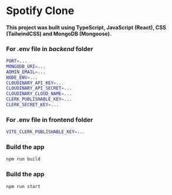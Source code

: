 <h1 align="Left">Spotify Clone</h1>

<h4>This project was built using TypeScript, JavaScript (React), CSS (TailwindCSS) and MongoDB (Mongoose).</h4> 

### For .env file in _backend_ folder

```bash
PORT=...
MONGODB_URI=...
ADMIN_EMAIL=...
NODE_ENV=...
CLOUDINARY_API_KEY=...
CLOUDINARY_API_SECRET=...
CLOUDINARY_CLOUD_NAME=...
CLERK_PUBLISHABLE_KEY=...
CLERK_SECRET_KEY=...
```

### For .env file in frontend folder

```bash
VITE_CLERK_PUBLISHABLE_KEY=...
```

### Build the app

```bash
npm run build
```

### Build the app

```bash
npm run start
```
